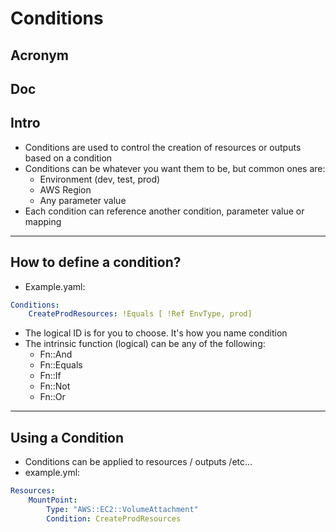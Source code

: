 # Conditions

## Acronym

## Doc

## Intro
* Conditions are used to control the creation of resources or outputs based on a condition
* Conditions can be whatever you want them to be, but common ones are:
    * Environment (dev, test, prod)
    * AWS Region
    * Any parameter value
* Each condition can reference another condition, parameter value or mapping

---

## How to define a condition?
* Example.yaml:
````yml
Conditions:
    CreateProdResources: !Equals [ !Ref EnvType, prod]
````
* The logical ID is for you to choose. It's how you name condition
* The intrinsic function (logical) can be any of the following:
    * Fn::And
    * Fn::Equals
    * Fn::If
    * Fn::Not
    * Fn::Or
    
---

## Using a Condition
* Conditions can be applied to resources / outputs /etc...
* example.yml:
````yml
Resources:
    MountPoint:
        Type: "AWS::EC2::VolumeAttachment"
        Condition: CreateProdResources
````
